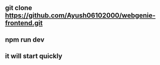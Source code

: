 ## git clone https://github.com/Ayush06102000/webgenie-frontend.git
## npm run dev

## it will start quickly